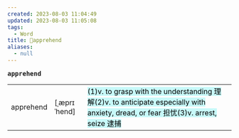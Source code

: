 ```yaml
---
created: 2023-08-03 11:04:49
updated: 2023-08-03 11:05:08
tags:
  - Word
title: 📖apprehend
aliases:
  - null
---
```


<pre><strong>apprehend</strong></pre>
|   |   |   |
|---|---|---|
|apprehend|[ˌæprɪˈhend]|<mark style="background: #ABF7F7A6;">(1)v. to grasp with the understanding 理解</mark><mark style="background: #ABF7F7A6;">(2)v. to anticipate especially with anxiety, dread, or fear 担忧</mark><mark style="background: #ABF7F7A6;">(3)v. arrest, seize 逮捕</mark>|